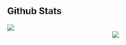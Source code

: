 


## Github Stats

<img src="https://github-readme-stats.vercel.app/api?username=pb-wd027&show_icons=true&count_private=true&hide_border=true" align="left" />

<br />

<div align="center">
<img src="https://komarev.com/ghpvc/?username=andreioxs&&style=flat-square" align="center" />
</div>  
  

<br/>  

<!--
### Hi there 👋


**pb-wd027/pb-wd027** is a ✨ _special_ ✨ repository because its `README.md` (this file) appears on your GitHub profile.

Here are some ideas to get you started:

- 🔭 I’m currently working on ...
- 🌱 I’m currently learning ...
- 👯 I’m looking to collaborate on ...
- 🤔 I’m looking for help with ...
- 💬 Ask me about ...
- 📫 How to reach me: ...
- 😄 Pronouns: ...
- ⚡ Fun fact: ...
-->
